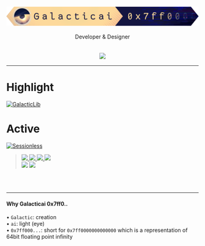 <p align=center>
    <img width=960 src="/Galacticai.png" />
    <br/><br/>
    Developer & Designer
    <br/><br/><br/>
    <img src="https://github-readme-stats.vercel.app/api/top-langs/?username=galacticai&layout=compact&theme=tokyonight" />
</p>

---
# Highlight

[![GalacticLib](https://github-readme-stats.vercel.app/api/pin/?username=galacticai&repo=GalacticLib.Complete&theme=tokyonight)](https://github.com/galacticai/GalacticLib.Complete)

# Active

[![Sessionless](https://github-readme-stats.vercel.app/api/pin/?username=galacticai&repo=sessionless&theme=tokyonight)](https://github.com/galacticai/sessionless)

> <a href="#"> 
>     <img src="https://img.shields.io/badge/-Supporting-gray" />
>     <img src="https://img.shields.io/badge/.NET-7-0078D4?labelColor=512BD4" />
>     <img src="https://img.shields.io/badge/-Windows-white?logo=windows-11&logoColor=0078D4" />
>     <img src="https://img.shields.io/badge/-Linux-white?logo=linux&logoColor=111111" />
> </a>
> <br/>
> <img src="https://img.shields.io/badge/%C2%A9Galacticai-2023-white?link=https://github.com/Galacticai" />
> <img src="https://img.shields.io/badge/-GPL--3.0-white?logo=gnu&logoColor=A42E2B">

<br/>
<br/>

---

#### Why Galacticai 0x7ff0..
• `Galactic`: creation
<br/>
• `ai`: light (eye)
<br/>
• `0x7ff000...`: short for `0x7ff0000000000000` which is a representation of 64bit floating point infinity
